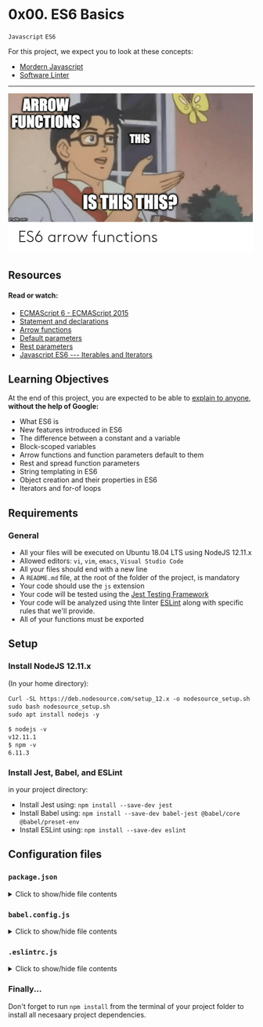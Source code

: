 # 0x00. ES6 Basics

`Javascript` `ES6`

For this project, we expect you to look at these concepts:
- [Mordern Javascript](https://alx-intranet.hbtn.io/concepts/541)
- [Software Linter](https://alx-intranet.hbtn.io/concepts/542)

---
![08806026ef621f900121.png](./asset/08806026ef621f900121.png)

## Resources

#### Read or watch:
- [ECMAScript 6 - ECMAScript 2015](https://www.w3schools.com/js/js_es6.asp)
- [Statement and declarations](https://developer.mozilla.org/en-US/docs/Web/JavaScript/Reference/Statements)
- [Arrow functions](https://developer.mozilla.org/en-US/docs/Web/JavaScript/Reference/Functions/Arrow_functions)
- [Default parameters](https://developer.mozilla.org/en-US/docs/Web/JavaScript/Reference/Functions/Default_parameters)
- [Rest parameters](https://developer.mozilla.org/en-US/docs/Web/JavaScript/Reference/Functions/rest_parameters)
- [Javascript ES6 --- Iterables and Iterators](https://towardsdatascience.com/javascript-es6-iterables-and-iterators-de18b54f4d4?gi=13e736e7df4f)

## Learning Objectives

At the end of this project, you are expected to be able to [explain to anyone](https://fs.blog/feynman-learning-technique/), **without the help of Google:**
- What ES6 is
- New features introduced in ES6
- The difference between a constant and a variable
- Block-scoped variables
- Arrow functions and function parameters default to them
- Rest and spread function parameters
- String templating in ES6
- Object creation and their properties in ES6
- Iterators and for-of loops

## Requirements

### General

- All your files will be executed on Ubuntu 18.04 LTS using NodeJS 12.11.x
- Allowed editors: `vi`, `vim`, `emacs`, `Visual Studio Code`
- All your files should end with a new line
- A `README.md` file, at the root of the folder of the project, is mandatory
- Your code should use the `js` extension
- Your code will be tested using the [Jest Testing Framework](https://jestjs.io/)
- Your code will be analyzed using thte linter [ESLint](https://eslint.org/) along with specific rules that we'll provide.
- All of your functions must be exported

## Setup

### Install NodeJS 12.11.x

(In your home directory):

~~~
Curl -SL https://deb.nodesource.com/setup_12.x -o nodesource_setup.sh
sudo bash nodesource_setup.sh
sudo apt install nodejs -y
~~~

~~~
$ nodejs -v
v12.11.1
$ npm -v
6.11.3
~~~


### Install Jest, Babel, and ESLint
in your project directory:
- Install Jest using: `npm install --save-dev jest`
- Install Babel using: `npm install --save-dev babel-jest @babel/core @babel/preset-env`
- Install ESLint using: `npm install --save-dev eslint`

## Configuration files

### `package.json`
<details>
<summary>
Click to show/hide file contents
</summary>
<pre>
{
	"scripts": {
		"lint": "./node_modules/.bin/eslint",
		"check-lint": "lint [0-9]*.js",
		"dev": "npx babel-node",
		"test": "jest",
		"full-test": "./node_modules/.bin/eslint [0-9]*.js && jest"
	},
	"devDependencies": {
		"@babel/core": "^7.6.0",
		"@babel/node": "^7.8.0",
		"@babel/preset-env": "^7.6.0",
		"eslint": "^6.4.0",
		"eslint-config-airbnb-base": "^14.0.0",
		"eslint-plugin-import": "^2.18.2",
		"eslint-plugin-jest": "^22.17.0",
		"jest": "^24.9.0"
	}
}
</pre>
</details>

### `babel.config.js`

<details>
<summary>Click to show/hide file contents</summary>
<pre>

module.exports = {
	presets: [
		[
			'@babel/preset-env',
			{
				targets: {
					node: 'current',
				},
			},
		],
	],
};

</pre>
</details>

### `.eslintrc.js`

<details>
<summary>Click to show/hide file contents</summary>
<pre>

module.exports = {
	env: {
		browser: false,
		es6: true,
		jest: true,
	},
	extends: [
		'airbnb-base',
		'plugin:jest/all',
	],
	globals: {
		Atomics: 'readonly',
		SharedArrayBuffer: 'readonly',
	},
	parserOptions: {
		ecmaVersion: 2018,
		sourceType: 'module',
	}
	Plugins: ['jest'],
	rules: {
		'no-console': 'off',
		'no-shadow': 'off',
		'no-restricted-syntax': [
			'error',
			'LabeledStatement',
			'WithStatement',
		],
	},
	overrides: [
		{
			files: ['*.js'],
			excludedFiles: 'babel.config.js',
		}
	]
};

</pre>
</details>


### Finally...

Don't forget to run `npm install` from the terminal of your project folder to install all necesaary project dependencies.
